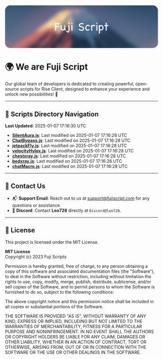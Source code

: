 ![Banner](.github/b.webp)

# 🌍 **We are Fuji Script**

Our global team of developers is dedicated to creating powerful, open-source scripts for Rise Client, designed to enhance your experience and unlock new possibilities! 🌟

---
<!-- SCRIPTS_NAVIGATION_START -->
## 📂 **Scripts Directory Navigation**

**Last Updated**: 2025-01-07 17:16:30 UTC

- **[SilentAura.js](scripts/SilentAura.js)**: Last modified on 2025-01-07 17:16:28 UTC
- **[ChatBypass.js](scripts/ChatBypass.js)**: Last modified on 2025-01-07 17:16:28 UTC
- **[jetpackFly.js](scripts/jetpackFly.js)**: Last modified on 2025-01-07 17:16:28 UTC
- **[velocityHylex.js](scripts/velocityHylex.js)**: Last modified on 2025-01-07 17:16:28 UTC
- **[chestxray.js](scripts/chestxray.js)**: Last modified on 2025-01-07 17:16:28 UTC
- **[bedxray.js](scripts/bedxray.js)**: Last modified on 2025-01-07 17:16:28 UTC
- **[chatMacro.js](scripts/chatMacro.js)**: Last modified on 2025-01-07 17:16:28 UTC

<!-- SCRIPTS_NAVIGATION_END -->

---

## 💬 **Contact Us**  
- 📬 **Support Email**: Reach out to us at [support@fujiscript.com](mailto:support@fujiscript.com) for any questions or assistance.  
- 💬 **Discord**: Contact **Leo728** directly at `Discord@leo728`.

---

## 📜 **License**

This project is licensed under the MIT License.  

**MIT License**  
Copyright (c) 2023 Fuji Scripts  

Permission is hereby granted, free of charge, to any person obtaining a copy of this software and associated documentation files (the "Software"), to deal in the Software without restriction, including without limitation the rights to use, copy, modify, merge, publish, distribute, sublicense, and/or sell copies of the Software, and to permit persons to whom the Software is furnished to do so, subject to the following conditions:  

The above copyright notice and this permission notice shall be included in all copies or substantial portions of the Software.  

THE SOFTWARE IS PROVIDED "AS IS", WITHOUT WARRANTY OF ANY KIND, EXPRESS OR IMPLIED, INCLUDING BUT NOT LIMITED TO THE WARRANTIES OF MERCHANTABILITY, FITNESS FOR A PARTICULAR PURPOSE AND NONINFRINGEMENT. IN NO EVENT SHALL THE AUTHORS OR COPYRIGHT HOLDERS BE LIABLE FOR ANY CLAIM, DAMAGES OR OTHER LIABILITY, WHETHER IN AN ACTION OF CONTRACT, TORT OR OTHERWISE, ARISING FROM, OUT OF OR IN CONNECTION WITH THE SOFTWARE OR THE USE OR OTHER DEALINGS IN THE SOFTWARE.  
